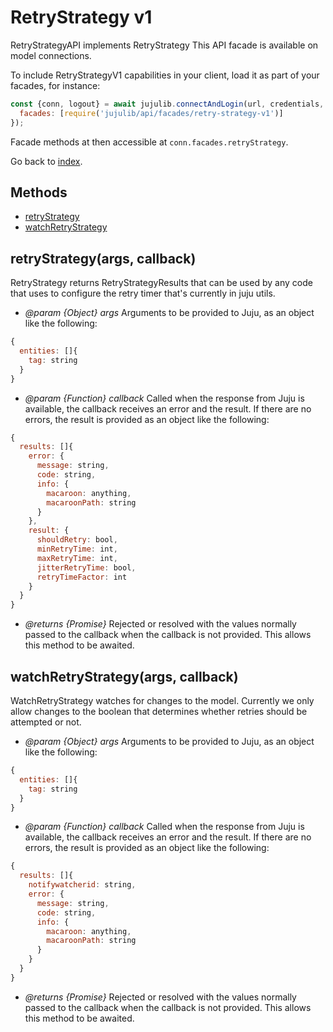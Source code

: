 <!---
NOTE: this file has been generated by the doc command in js-libjuju
on Fri 2018/11/16 13:11:58 UTC. Do not manually edit this file.
--->
# RetryStrategy v1

RetryStrategyAPI implements RetryStrategy
This API facade is available on model connections.

To include RetryStrategyV1 capabilities in your client, load it as
part of your facades, for instance:
```javascript
const {conn, logout} = await jujulib.connectAndLogin(url, credentials, {
  facades: [require('jujulib/api/facades/retry-strategy-v1')]
});
```
Facade methods at then accessible at `conn.facades.retryStrategy`.

Go back to [index](index.md).

## Methods
- [retryStrategy](#retryStrategyargs-callback)
- [watchRetryStrategy](#watchRetryStrategyargs-callback)

## retryStrategy(args, callback)
RetryStrategy returns RetryStrategyResults that can be used by any code
    that uses to configure the retry timer that's currently in juju utils.

- *@param {Object} args* Arguments to be provided to Juju, as an object like
  the following:
```javascript
{
  entities: []{
    tag: string
  }
}
```
- *@param {Function} callback* Called when the response from Juju is available,
  the callback receives an error and the result. If there are no errors, the
  result is provided as an object like the following:
```javascript
{
  results: []{
    error: {
      message: string,
      code: string,
      info: {
        macaroon: anything,
        macaroonPath: string
      }
    },
    result: {
      shouldRetry: bool,
      minRetryTime: int,
      maxRetryTime: int,
      jitterRetryTime: bool,
      retryTimeFactor: int
    }
  }
}
```
- *@returns {Promise}* Rejected or resolved with the values normally passed to
  the callback when the callback is not provided.
  This allows this method to be awaited.

## watchRetryStrategy(args, callback)
WatchRetryStrategy watches for changes to the model. Currently we only
    allow changes to the boolean that determines whether retries should be
    attempted or not.

- *@param {Object} args* Arguments to be provided to Juju, as an object like
  the following:
```javascript
{
  entities: []{
    tag: string
  }
}
```
- *@param {Function} callback* Called when the response from Juju is available,
  the callback receives an error and the result. If there are no errors, the
  result is provided as an object like the following:
```javascript
{
  results: []{
    notifywatcherid: string,
    error: {
      message: string,
      code: string,
      info: {
        macaroon: anything,
        macaroonPath: string
      }
    }
  }
}
```
- *@returns {Promise}* Rejected or resolved with the values normally passed to
  the callback when the callback is not provided.
  This allows this method to be awaited.